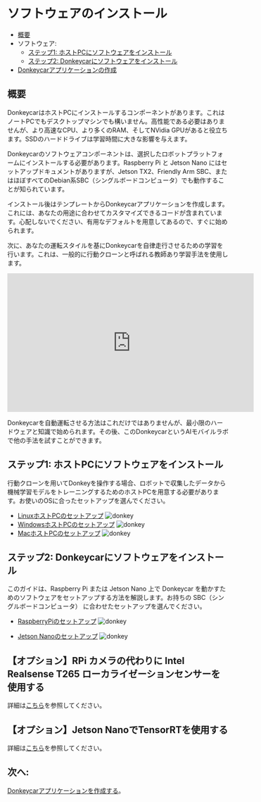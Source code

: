 # ソフトウェアのインストール

* [概要](#概要)
* ソフトウェア:
    * [ステップ1: ホストPCにソフトウェアをインストール](install_software.md#step-1-install-software-on-host-pc)
    * [ステップ2: Donkeycarにソフトウェアをインストール](install_software.md#step-2-install-software-on-donkeycar)
* [Donkeycarアプリケーションの作成](/guide/create_application/)

## 概要

DonkeycarはホストPCにインストールするコンポーネントがあります。これはノートPCでもデスクトップマシンでも構いません。高性能である必要はありませんが、より高速なCPU、より多くのRAM、そしてNVidia GPUがあると役立ちます。SSDのハードドライブは学習時間に大きな影響を与えます。

Donkeycarのソフトウェアコンポーネントは、選択したロボットプラットフォームにインストールする必要があります。Raspberry Pi と Jetson Nano にはセットアップドキュメントがありますが、Jetson TX2、Friendly Arm SBC、またはほぼすべてのDebian系SBC（シングルボードコンピュータ）でも動作することが知られています。

インストール後はテンプレートからDonkeycarアプリケーションを作成します。これには、あなたの用途に合わせてカスタマイズできるコードが含まれています。心配しないでください、有用なデフォルトを用意してあるので、すぐに始められます。

次に、あなたの運転スタイルを基にDonkeycarを自律走行させるための学習を行います。これは、一般的に行動クローンと呼ばれる教師あり学習手法を使用します。

<iframe width="560" height="315" src="https://www.youtube.com/embed/BQY9IgAxOO0" frameborder="0" allow="accelerometer; autoplay; encrypted-media; gyroscope; picture-in-picture" allowfullscreen></iframe>

Donkeycarを自動運転させる方法はこれだけではありませんが、最小限のハードウェアと知識で始められます。その後、このDonkeycarというAIモバイルラボで他の手法を試すことができます。

## ステップ1: ホストPCにソフトウェアをインストール

行動クローンを用いてDonkeyを操作する場合、ロボットで収集したデータから機械学習モデルをトレーニングするためのホストPCを用意する必要があります。お使いのOSに合ったセットアップを選んでください。

* [LinuxホストPCのセットアップ](host_pc/setup_ubuntu.md)
![donkey](/assets/logos/linux_logo.png)
* [WindowsホストPCのセットアップ](host_pc/setup_windows.md)
![donkey](/assets/logos/windows_logo.png)
* [MacホストPCのセットアップ](host_pc/setup_mac.md)
![donkey](/assets/logos/apple_logo.jpg)

## ステップ2: Donkeycarにソフトウェアをインストール

このガイドは、Raspberry Pi または Jetson Nano 上で Donkeycar を動かすためのソフトウェアをセットアップする方法を解説します。お持ちの SBC（シングルボードコンピュータ） に合わせたセットアップを選んでください。

* [RaspberryPiのセットアップ](robot_sbc/setup_raspberry_pi.md)
![donkey](/assets/logos/rpi_logo.png)

* [Jetson Nanoのセットアップ](robot_sbc/setup_jetson_nano.md)
![donkey](/assets/logos/nvidia_logo.png)

## 【オプション】RPi カメラの代わりに Intel Realsense T265 ローカライゼーションセンサーを使用する

詳細は[こちら](/guide/robot_sbc/intelt265)を参照してください。

## 【オプション】Jetson NanoでTensorRTを使用する

詳細は[こちら](/guide/robot_sbc/tensorrt_jetson_nano)を参照してください。

## 次へ:
[Donkeycarアプリケーションを作成する](/guide/create_application)。
